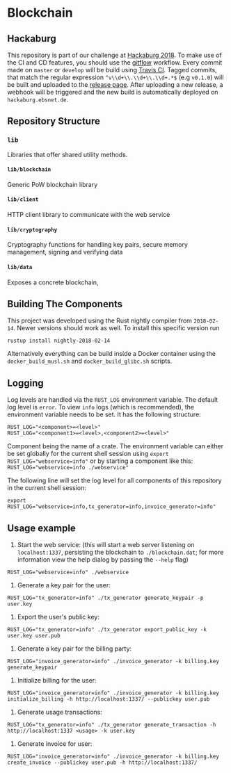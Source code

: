 # Blockchain

## Hackaburg

This repository is part of our challenge at [Hackaburg 2018](https://hackaburg.de/tracks.html#challenges). To make use
of the CI and CD features, you should use the [gitflow](https://github.com/petervanderdoes/gitflow-avh/) workflow.
Every commit made on `master` or `develop` will be build using [Travis CI](https://travis-ci.org/). Tagged commits, that
match the regular expression `^v\\d+\\.\\d+\\.\\d+.*$` (e.g `v0.1.0`) will be built and uploaded to the [release
page](https://github.com/ebsnet/blockchain/releases). After uploading a new release, a webhook will be triggered and the
new build is automatically deployed on `hackaburg.ebsnet.de`.

## Repository Structure

### `lib`

Libraries that offer shared utility methods.

#### `lib/blockchain`

Generic PoW blockchain library

#### `lib/client`

HTTP client library to communicate with the web service

#### `lib/cryptography`

Cryptography functions for handling key pairs, secure memory management, signing and verifying data

#### `lib/data`

Exposes a concrete blockchain,


## Building The Components

This project was developed using the Rust nightly compiler from `2018-02-14`. Newer versions should work as well. To
install this specific version run

```
rustup install nightly-2018-02-14
```

Alternatively everything can be build inside a Docker container using the `docker_build_musl.sh` and
`docker_build_glibc.sh` scripts.


## Logging

Log levels are handled via the `RUST_LOG` environment variable. The default log level is `error`. To view `info` logs
(which is recommended), the environment variable needs to be set. It has the following structure:

```
RUST_LOG="<component>=<level>"
RUST_LOG="<component1>=<level>,<component2>=<level>"
```

Component being the name of a crate. The environment variable can either be set globally for the current shell
session using `export RUST_LOG="webservice=info"` or by starting a component like this: `RUST_LOG="webservice=info
./webservice"`

The following line will set the log level for all components of this repository in the current shell session:

```
export RUST_LOG="webservice=info,tx_generator=info,invoice_generator=info"
```


## Usage example

1. Start the web service: (this will start a web server listening on `localhost:1337`, persisting the blockchain to
   `./blockchain.dat`; for more information view the help dialog by passing the `--help` flag)
  ```
  RUST_LOG="webservice=info" ./webservice
  ```

1. Generate a key pair for the user:
  ```
  RUST_LOG="tx_generator=info" ./tx_generator generate_keypair -p user.key
  ```

1. Export the user's public key:
  ```
  RUST_LOG="tx_generator=info" ./tx_generator export_public_key -k user.key user.pub
  ```

1. Generate a key pair for the billing party:
  ```
  RUST_LOG="invoice_generator=info" ./invoice_generator -k billing.key generate_keypair
  ```

1. Initialize billing for the user:
  ```
  RUST_LOG="invoice_generator=info" ./invoice_generator -k billing.key initialize_billing -h http://localhost:1337/ --publickey user.pub
  ```

1. Generate usage transactions:
  ```
  RUST_LOG="tx_generator=info" ./tx_generator generate_transaction -h http://localhost:1337 <usage> -k user.key
  ```

1. Generate invoice for user:
  ```
  RUST_LOG="invoice_generator=info" ./invoice_generator -k billing.key create_invoice --publickey user.pub -h http://localhost:1337/
  ```
